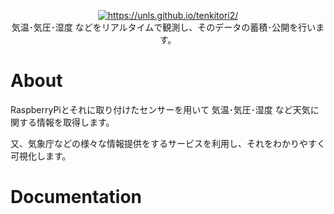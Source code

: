 <p align="center">
  <a href="https://unls.github.io/tenkitori2/" target="_blank">
    <img src="https://unls.github.io/tenkitori2/media/logo-icon.svg" alt="https://unls.github.io/tenkitori2/"><br/>
  </a>
		気温･気圧･湿度 などをリアルタイムで観測し、そのデータの蓄積･公開を行います。
</p>

# About

RaspberryPiとそれに取り付けたセンサーを用いて 気温･気圧･湿度 など天気に関する情報を取得します。

又、気象庁などの様々な情報提供をするサービスを利用し、それをわかりやすく可視化します。


# Documentation
